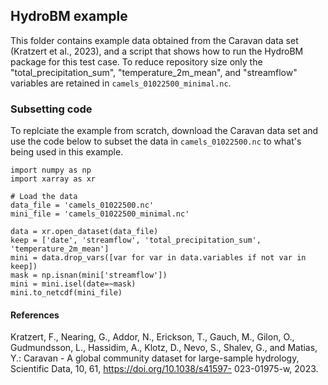 ## HydroBM example

This folder contains example data obtained from the Caravan data set (Kratzert et al., 2023), and a script that shows how to run the HydroBM package for this test case. To reduce repository size only the "total_precipitation_sum", "temperature_2m_mean", and "streamflow" variables are retained in `camels_01022500_minimal.nc`.

### Subsetting code
To replciate the example from scratch, download the Caravan data set and use the code below to subset the data in `camels_01022500.nc` to what's being used in this example.

```
import numpy as np
import xarray as xr

# Load the data
data_file = 'camels_01022500.nc'
mini_file = 'camels_01022500_minimal.nc'

data = xr.open_dataset(data_file)
keep = ['date', 'streamflow', 'total_precipitation_sum', 'temperature_2m_mean']
mini = data.drop_vars([var for var in data.variables if not var in keep])
mask = np.isnan(mini['streamflow'])
mini = mini.isel(date=~mask)
mini.to_netcdf(mini_file)

```

#### References
Kratzert, F., Nearing, G., Addor, N., Erickson, T., Gauch, M., Gilon, O., Gudmundsson, L., Hassidim, A., Klotz, D., Nevo, S., Shalev, G., and Matias, Y.: Caravan - A global community dataset for large-sample hydrology, Scientific Data, 10, 61, https://doi.org/10.1038/s41597- 023-01975-w, 2023.
